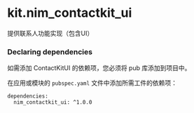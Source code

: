 # kit.nim_contactkit_ui

提供联系人功能实现（包含UI）

### Declaring dependencies
如需添加 ContactKitUI 的依赖项，您必须将 pub 库添加到项目中。

在应用或模块的 `pubspec.yaml` 文件中添加所需工件的依赖项：

```
dependencies:
  nim_contactkit_ui: ^1.0.0
```
